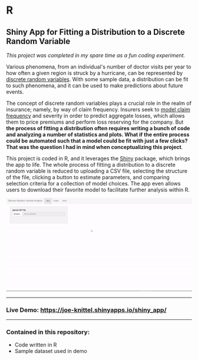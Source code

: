 # R

## Shiny App for Fitting a Distribution to a Discrete Random Variable

*This project was completed in my spare time as a fun coding experiment.*

Various phenomena, from an individual's number of doctor visits per year to how often a given region is struck by a hurricane, can be represented by <a href = "https://courses.lumenlearning.com/boundless-statistics/chapter/discrete-random-variables/">discrete random variables</a>. With some sample data, a distribution can be fit to such phenomena, and it can be used to make predictions about future events.

The concept of discrete random variables plays a crucial role in the realm of insurance; namely, by way of claim frequency. Insurers seek to <a href = "https://openacttexts.github.io/Loss-Data-Analytics/C-Frequency-Modeling.html">model claim frequency</a> and severity in order to predict aggregate losses, which allows them to price premiums and perform loss reserving for the company. But **the process of fitting a distribution often requires writing a bunch of code and analyzing a number of statistics and plots. What if the entire process could be automated such that a model could be fit with just a few clicks? That was the question I had in mind when conceptualizing this project**.

This project is coded in R, and it leverages the <a href = "https://shiny.rstudio.com/">Shiny</a> package, which brings the app to life. The whole process of fitting a distribution to a discrete random variable is reduced to uploading a CSV file, selecting the structure of the file, clicking a button to estimate parameters, and comparing selection criteria for a collection of model choices. The app even allows users to download their favorite model to facilitate further analysis within R.  


<img src = "https://raw.githubusercontent.com/JoeKnittel/R/main/Images/demo-2.gif">

<hr>

### Live Demo: <a href = "https://joe-knittel.shinyapps.io/shiny_app/" target = "_blank">https://joe-knittel.shinyapps.io/shiny_app/</a>

<hr>

### Contained in this repository:

- Code written in R
- Sample dataset used in demo
